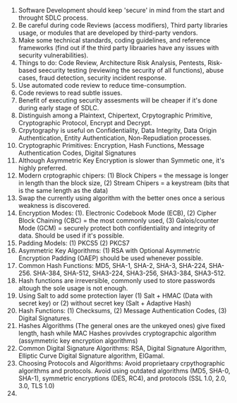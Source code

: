 1. Software Development should keep 'secure' in mind from the start and throught SDLC process.
2. Be careful during code Reviews (access modifiers), Third party libraries usage, or modules that are developed by third-party vendors.
3. Make some technical standards, coding guidelines, and reference frameworks (find out if the third party libraaries have any issues with security vulnerabilities).
4. Things to do: Code Review, Architecture Risk Analysis, Pentests, Risk-based seecurity testing (reviewing the security of all functions), abuse cases, fraud detection, security incident response.
5. Use automated code review to reduce time-consumption.
6. Code reviews to read subtle issues.
7. Benefit of executing security assesments will be cheaper if it's done during early stage of SDLC.
8. Distinguish among a Plaintext, Chipertext, Crpytographic Primitive, Cryptographic Protocol, Encrypt and Decrypt.
9. Crpytography is useful on Confidentiality, Data Integrity, Data Origin Authentication, Entity Authentication, Non-Repudiation processes.
10. Cryptographic Primitives: Encryption, Hash Functions, Message Authentication Codes, Digital Signatures
11. Although Asymmetric Key Encryption is slower than Symmetic one, it's highly preferred.
12. Modern crptographic chipers: (1) Block Chipers = the message is longer in length than the block size, (2) Stream Chipers = a keystream (bits that is the same length as the data)
13. Swap the currently using algorithm with the better ones once a serious weakness is discovered.
14. Encryption Modes: (1). Electronic Codebook Mode (ECB), (2) Cipher Block Chaining (CBC) = the most commonly used, (3) Galois/counter Mode (GCM) = securely protect both confidentiality and integrity of data. Should be used if it's possible.
15. Padding Models: (1) PKCS5 (2) PKCS7
16. Asymmetric Key Algorithms: (1) RSA with Optional Asymmetric Encryption Padding (OAEP) should be used whenever possible.
17. Common Hash Functions: MD5, SHA-1, SHA-2, SHA-3, SHA-224, SHA-256. SHA-384, SHA-512, SHA3-224, SHA3-256, SHA3-384, SHA3-512.
18. Hash functions are irreversible, commonly used to store passwords altough the sole usage is not enough.
19. Using Salt to add some protection layer (1) Salt + HMAC (Data with secret key) or (2) without secret key (Salt + Adaptive Hash)
20. Hash Functions: (1) Checksums, (2) Message Authentication Codes, (3) Digital Signatures.
21. Hashes Algorithms (The general ones are the unkeyed ones) give fixed length, hash while MAC Hashes provivdes cryptograpchic algorithm (assymmetric key encryption algorithms)
22. Common Digital Signature Algorithms: RSA, Digital Signature Algorithm, Elliptic Curve Digital Signature algorithm, ElGamal.
23. Choosing Protocols and Algorithms: Avoid proprietaary crpythographic algorithms and protocols. Avoid using outdated algorithms  (MD5, SHA-0, SHA-1), symmetric encryptions (DES, RC4), and protocols (SSL 1.0, 2.0, 3.0, TLS 1.0)
24. 
